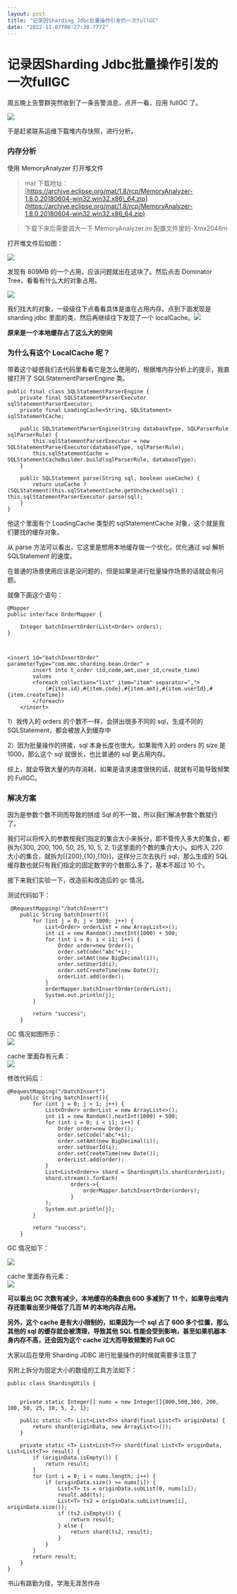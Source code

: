 ```yaml
---
layout: post
title: "记录因Sharding Jdbc批量操作引发的一次fullGC"
date: "2022-11-07T08:27:30.777Z"
---
```

记录因Sharding Jdbc批量操作引发的一次fullGC
===============================

周五晚上告警群突然收到了一条告警消息，点开一看，应用 fullGC 了。

![](https://img2022.cnblogs.com/blog/1178991/202211/1178991-20221105225726633-508275153.png)

于是赶紧联系运维下载堆内存快照，进行分析。

### 内存分析

使用 MemoryAnalyzer 打开堆文件

> mat 下载地址：[https://archive.eclipse.org/mat/1.8/rcp/MemoryAnalyzer-1.8.0.20180604-win32.win32.x86\_64.zip](https://archive.eclipse.org/mat/1.8/rcp/MemoryAnalyzer-1.8.0.20180604-win32.win32.x86_64.zip)

> 下载下来后需要调大一下 MemoryAnalyzer.ini 配置文件里的-Xmx2048m

打开堆文件后如图：

![](https://img2022.cnblogs.com/blog/1178991/202211/1178991-20221106110541377-431898893.png)

发现有 809MB 的一个占用，应该问题就出在这块了。然后点击 Dominator Tree，看看有什么大的对象占用。

![](https://img2022.cnblogs.com/blog/1178991/202211/1178991-20221106110845209-1270297104.png)

我们找大的对象，一级级往下点看看具体是谁在占用内存。点到下面发现是 sharding jdbc 里面的类，然后再继续往下发现了一个 localCache。![](https://img2022.cnblogs.com/blog/1178991/202211/1178991-20221106111054513-1061621213.png)

**原来是一个本地缓存占了这么大的空间**

### 为什么有这个 LocalCache 呢？

带着这个疑惑我们去代码里看看它是怎么使用的，根据堆内存分析上的提示，我直接打开了 SQLStatementParserEngine 类。

    public final class SQLStatementParserEngine {
        private final SQLStatementParserExecutor sqlStatementParserExecutor;
        private final LoadingCache<String, SQLStatement> sqlStatementCache;
    
        public SQLStatementParserEngine(String databaseType, SQLParserRule sqlParserRule) {
            this.sqlStatementParserExecutor = new SQLStatementParserExecutor(databaseType, sqlParserRule);
            this.sqlStatementCache = SQLStatementCacheBuilder.build(sqlParserRule, databaseType);
        }
    
        public SQLStatement parse(String sql, boolean useCache) {
            return useCache ? (SQLStatement)this.sqlStatementCache.getUnchecked(sql) : this.sqlStatementParserExecutor.parse(sql);
        }
    }
    

他这个里面有个 LoadingCache 类型的 sqlStatementCache 对象，这个就是我们要找的缓存对象。

从 parse 方法可以看出，它这里是想用本地缓存做一个优化，优化通过 sql 解析 SQLStatement 的速度。

在普通的场景使用应该是没问题的，但是如果是进行批量操作场景的话就会有问题。

就像下面这个语句：

    @Mapper
    public interface OrderMapper {
    
        Integer batchInsertOrder(List<Order> orders);
    }
    
    

    <insert id="batchInsertOrder" parameterType="com.mmc.sharding.bean.Order" >
            insert into t_order (id,code,amt,user_id,create_time)
            values
            <foreach collection="list" item="item" separator=",">
                (#{item.id},#{item.code},#{item.amt},#{item.userId},#{item.createTime})
            </foreach>
        </insert>
    

1）我传入的 orders 的个数不一样，会拼出很多不同的 sql，生成不同的 SQLStatement，都会被放入到缓存中

2）因为批量操作的拼接，sql 本身长度也很大。如果我传入的 orders 的 size 是 1000，那么这个 sql 就很长，也比普通的 sql 更占用内存。

综上，就会导致大量的内存消耗，如果是请求速度很快的话，就就有可能导致频繁的 FullGC。

### 解决方案

因为是参数个数不同而导致的拼成 Sql 的不一致，所以我们解决参数个数就行了。

我们可以将传入的参数按我们指定的集合大小来拆分，即不管传入多大的集合，都拆为{300, 200, 100, 50, 25, 10, 5, 2, 1}这里面的个数的集合大小。如传入 220 大小的集合，就拆为\[{200},{10},{10}\]，这样分三次去执行 sql，那么生成的 SQL 缓存数也就只有我们指定的固定数字的个数那么多了，基本不超过 10 个。

接下来我们实验一下，改造前和改造后的 gc 情况。

测试代码如下：

     @RequestMapping("/batchInsert")
        public String batchInsert(){
            for (int j = 0; j < 1000; j++) {
                List<Order> orderList = new ArrayList<>();
                int i1 = new Random().nextInt(1000) + 500;
                for (int i = 0; i < i1; i++) {
                    Order order=new Order();
                    order.setCode("abc"+i);
                    order.setAmt(new BigDecimal(i));
                    order.setUserId(i);
                    order.setCreateTime(new Date());
                    orderList.add(order);
                }
                orderMapper.batchInsertOrder(orderList);
                System.out.println(j);
            }
    
            return "success";
        }
    

GC 情况如图所示：  
![](https://img2022.cnblogs.com/blog/1178991/202211/1178991-20221106233216422-1186937065.png)

cache 里面存有元素：  
![](https://img2022.cnblogs.com/blog/1178991/202211/1178991-20221106234734928-559545384.png)

修改代码后：

    @RequestMapping("/batchInsert")
        public String batchInsert(){
            for (int j = 0; j < 1; j++) {
                List<Order> orderList = new ArrayList<>();
                int i1 = new Random().nextInt(1000) + 500;
                for (int i = 0; i < i1; i++) {
                    Order order=new Order();
                    order.setCode("abc"+i);
                    order.setAmt(new BigDecimal(i));
                    order.setUserId(i);
                    order.setCreateTime(new Date());
                    orderList.add(order);
                }
                List<List<Order>> shard = ShardingUtils.shard(orderList);
                shard.stream().forEach(
                        orders->{
                            orderMapper.batchInsertOrder(orders);
                        }
                );
                System.out.println(j);
            }
    
            return "success";
        }
    

GC 情况如下：

![](https://img2022.cnblogs.com/blog/1178991/202211/1178991-20221106233908331-655446062.png)

cache 里面存有元素：  
![](https://img2022.cnblogs.com/blog/1178991/202211/1178991-20221106234107762-1825619900.png)

**可以看出 GC 次数有减少，本地缓存的条数由 600 多减到了 11 个，如果导出堆内存还能看出至少降低了几百 M 的本地内存占用。**

**另外，这个 cache 是有大小限制的，如果因为一个 sql 占了 600 多个位置，那么其他的 sql 的缓存就会被清理，导致其他 SQL 性能会受到影响，甚至如果机器本身内存不高，还会因为这个 cache 过大而导致频繁的 Full GC**

大家以后在使用 Sharding JDBC 进行批量操作的时候就需要多注意了

另附上拆分为固定大小的数组的工具方法如下：

    public class ShardingUtils {
    
    
        private static Integer[] nums = new Integer[]{800,500,300, 200, 100, 50, 25, 10, 5, 2, 1};
    
        public static <T> List<List<T>> shard(final List<T> originData) {
            return shard(originData, new ArrayList<>());
        }
    
        private static <T> List<List<T>> shard(final List<T> originData, List<List<T>> result) {
            if (originData.isEmpty()) {
                return result;
            }
            for (int i = 0; i < nums.length; i++) {
                if (originData.size() >= nums[i]) {
                    List<T> ts = originData.subList(0, nums[i]);
                    result.add(ts);
                    List<T> ts2 = originData.subList(nums[i], originData.size());
                    if (ts2.isEmpty()) {
                        return result;
                    } else {
                        return shard(ts2, result);
                    }
                }
            }
            return result;
        }
    }
    

书山有路勤为径，学海无涯苦作舟